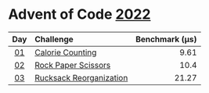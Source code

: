 # Advent of Code [2022](https://adventofcode.com/2022)

|      Day       | Challenge                                                      | Benchmark (µs) |
| :------------: | :------------------------------------------------------------- | -------------: |
| [01](./d01.rs) | [Calorie Counting](https://adventofcode.com/2022/day/1)        |           9.61 |
| [02](./d02.rs) | [Rock Paper Scissors](https://adventofcode.com/2022/day/2)     |           10.4 |
| [03](./d03.rs) | [Rucksack Reorganization](https://adventofcode.com/2022/day/3) |          21.27 |
